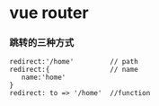# vue router

 ### 跳转的三种方式

 ```
redirect:'/home'         // path
redirect:{               // name
	name:'home'
}
redirect: to => '/home'  //function
 ```



